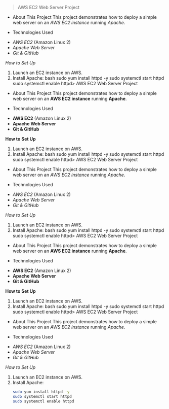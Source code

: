 >  AWS EC2 Web Server Project 

* About This Project
This project demonstrates how to deploy a simple web server on an *AWS EC2 instance* running *Apache*.

* Technologies Used
- *AWS EC2* (Amazon Linux 2)
- *Apache Web Server*
- *Git & GitHub*

*How to Set Up*
1. Launch an EC2 instance on AWS.
2. Install Apache:
   bash
   sudo yum install httpd -y
   sudo systemctl start httpd
   sudo systemctl enable httpd>  AWS EC2 Web Server Project 

* About This Project
This project demonstrates how to deploy a simple web server on an **AWS EC2 instance** running **Apache**.

* Technologies Used
- **AWS EC2** (Amazon Linux 2)
- **Apache Web Server**
- **Git & GitHub**

**How to Set Up**
1. Launch an EC2 instance on AWS.
2. Install Apache:
   bash
   sudo yum install httpd -y
   sudo systemctl start httpd
   sudo systemctl enable httpd>  AWS EC2 Web Server Project 

* About This Project
This project demonstrates how to deploy a simple web server on an *AWS EC2 instance* running *Apache*.

* Technologies Used
- *AWS EC2* (Amazon Linux 2)
- *Apache Web Server*
- *Git & GitHub*

*How to Set Up*
1. Launch an EC2 instance on AWS.
2. Install Apache:
   bash
   sudo yum install httpd -y
   sudo systemctl start httpd
   sudo systemctl enable httpd>  AWS EC2 Web Server Project 

* About This Project
This project demonstrates how to deploy a simple web server on an **AWS EC2 instance** running **Apache**.

* Technologies Used
- **AWS EC2** (Amazon Linux 2)
- **Apache Web Server**
- **Git & GitHub**

**How to Set Up**
1. Launch an EC2 instance on AWS.
2. Install Apache:
   bash
   sudo yum install httpd -y
   sudo systemctl start httpd
   sudo systemctl enable httpd>  AWS EC2 Web Server Project 

* About This Project
This project demonstrates how to deploy a simple web server on an *AWS EC2 instance* running *Apache*.

* Technologies Used
- *AWS EC2* (Amazon Linux 2)
- *Apache Web Server*
- *Git & GitHub*

*How to Set Up*
1. Launch an EC2 instance on AWS.
2. Install Apache:
   ```bash
   sudo yum install httpd -y
   sudo systemctl start httpd
   sudo systemctl enable httpd
